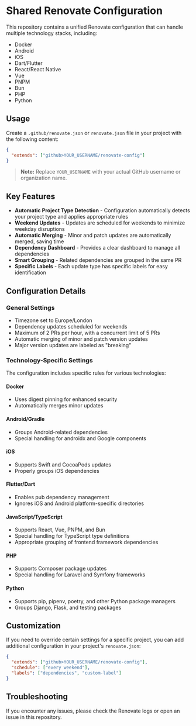 # Shared Renovate Configuration

This repository contains a unified Renovate configuration that can handle multiple technology stacks, including:
- Docker
- Android
- iOS
- Dart/Flutter
- React/React Native
- Vue
- PNPM
- Bun
- PHP
- Python

## Usage

Create a `.github/renovate.json` or `renovate.json` file in your project with the following content:

```json
{
  "extends": ["github>YOUR_USERNAME/renovate-config"]
}
```

> **Note:** Replace `YOUR_USERNAME` with your actual GitHub username or organization name.

## Key Features

- **Automatic Project Type Detection** - Configuration automatically detects your project type and applies appropriate rules
- **Weekend Updates** - Updates are scheduled for weekends to minimize weekday disruptions
- **Automatic Merging** - Minor and patch updates are automatically merged, saving time
- **Dependency Dashboard** - Provides a clear dashboard to manage all dependencies
- **Smart Grouping** - Related dependencies are grouped in the same PR
- **Specific Labels** - Each update type has specific labels for easy identification

## Configuration Details

### General Settings
- Timezone set to Europe/London
- Dependency updates scheduled for weekends
- Maximum of 2 PRs per hour, with a concurrent limit of 5 PRs
- Automatic merging of minor and patch version updates
- Major version updates are labeled as "breaking"

### Technology-Specific Settings

The configuration includes specific rules for various technologies:

#### Docker
- Uses digest pinning for enhanced security
- Automatically merges minor updates

#### Android/Gradle
- Groups Android-related dependencies
- Special handling for androidx and Google components

#### iOS
- Supports Swift and CocoaPods updates
- Properly groups iOS dependencies

#### Flutter/Dart
- Enables pub dependency management
- Ignores iOS and Android platform-specific directories

#### JavaScript/TypeScript
- Supports React, Vue, PNPM, and Bun
- Special handling for TypeScript type definitions
- Appropriate grouping of frontend framework dependencies

#### PHP
- Supports Composer package updates
- Special handling for Laravel and Symfony frameworks

#### Python
- Supports pip, pipenv, poetry, and other Python package managers
- Groups Django, Flask, and testing packages

## Customization

If you need to override certain settings for a specific project, you can add additional configuration in your project's `renovate.json`:

```json
{
  "extends": ["github>YOUR_USERNAME/renovate-config"],
  "schedule": ["every weekend"],
  "labels": ["dependencies", "custom-label"]
}
```

## Troubleshooting

If you encounter any issues, please check the Renovate logs or open an issue in this repository.
